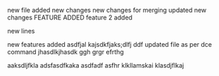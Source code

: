 new file added
new changes
new changes for merging
updated new changes
FEATURE ADDED
feature 2 added

new lines

new features added
asdfjal
kajsdkfjaks;dlfj
ddf
updated file as per dce command
jhasdlkjhasdk
ggh
grgr
efrthg


aaksdljfkla
adsfasdfkaka
asdfadf
asfhr
klkllamskai
klasdjflkaj